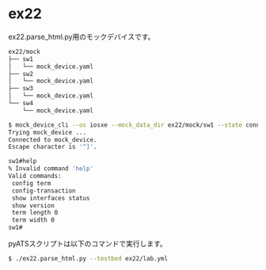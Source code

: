 # ex22

ex22.parse_html.py用のモックデバイスです。

```bash
ex22/mock
├── sw1
│   └── mock_device.yaml
├── sw2
│   └── mock_device.yaml
├── sw3
│   └── mock_device.yaml
└── sw4
    └── mock_device.yaml
```

```bash
$ mock_device_cli --os iosxe --mock_data_dir ex22/mock/sw1 --state connect
Trying mock_device ...
Connected to mock_device.
Escape character is '^]'.

sw1#help
% Invalid command 'help'
Valid commands:
 config term
 config-transaction
 show interfaces status
 show version
 term length 0
 term width 0
sw1#
```

pyATSスクリプトは以下のコマンドで実行します。

```bash
$ ./ex22.parse_html.py --testbed ex22/lab.yml
```
